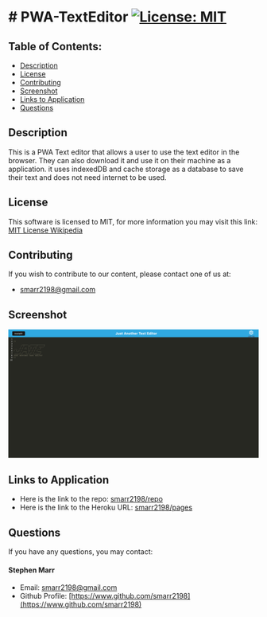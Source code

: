 # # PWA-TextEditor [![License: MIT](https://img.shields.io/badge/License-MIT-yellow.svg)](https://opensource.org/licenses/MIT)

## Table of Contents:

- [Description](./README.md#description)
- [License](./README.md#license)
- [Contributing](./README.md#contributing)
- [Screenshot](./README.md#screenshot)
- [Links to Application](./README.md#links-to-application)
- [Questions](./README.md#questions)

## Description

This is a PWA Text editor that allows a user to use the text editor in the browser. They can also download it and use it on their machine as a application. it uses indexedDB and cache storage as a database to save their text and does not need internet to be used.

## License

This software is licensed to MIT, for more information you may visit this link:
[MIT License Wikipedia](https://en.wikipedia.org/wiki/MIT_License)

## Contributing

If you wish to contribute to our content, please contact one of us at:

- smarr2198@gmail.com

## Screenshot

![Portfolio About Me page that has a section about me with a picture. and a featured project with a button that can take you to projects page. ](./client/src/images/pwa-textEdit.png)

## Links to Application

- Here is the link to the repo: [smarr2198/repo](https://github.com/smarr2198/PWA-TextEditor)
- Here is the link to the Heroku URL: [smarr2198/pages](https://pwa-text-editor-smarr2198.herokuapp.com/)

## Questions

If you have any questions, you may contact:

#### Stephen Marr

- Email: smarr2198@gmail.com
- Github Profile: [https://www.github.com/smarr2198](https://www.github.com/smarr2198)
